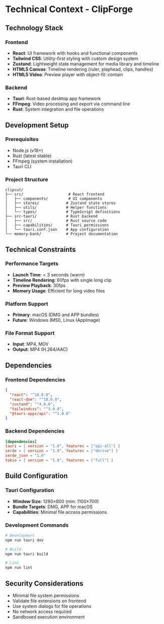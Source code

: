 # Technical Context - ClipForge

## Technology Stack

### Frontend
- **React**: UI framework with hooks and functional components
- **Tailwind CSS**: Utility-first styling with custom design system
- **Zustand**: Lightweight state management for media library and timeline
- **HTML5 Canvas**: Timeline rendering (ruler, playhead, clips, handles)
- **HTML5 Video**: Preview player with object-fit: contain

### Backend
- **Tauri**: Rust-based desktop app framework
- **FFmpeg**: Video processing and export via command line
- **Rust**: System integration and file operations

## Development Setup

### Prerequisites
- Node.js (v18+)
- Rust (latest stable)
- FFmpeg (system installation)
- Tauri CLI

### Project Structure
```
clipcut/
├── src/                    # React frontend
│   ├── components/         # UI components
│   ├── stores/            # Zustand state stores
│   ├── utils/             # Helper functions
│   └── types/             # TypeScript definitions
├── src-tauri/             # Rust backend
│   ├── src/               # Rust source code
│   ├── capabilities/      # Tauri permissions
│   └── tauri.conf.json    # App configuration
└── memory-bank/           # Project documentation
```

## Technical Constraints

### Performance Targets
- **Launch Time**: < 3 seconds (warm)
- **Timeline Rendering**: 60fps with single long clip
- **Preview Playback**: 30fps
- **Memory Usage**: Efficient for long video files

### Platform Support
- **Primary**: macOS (DMG and APP bundles)
- **Future**: Windows (MSI), Linux (AppImage)

### File Format Support
- **Input**: MP4, MOV
- **Output**: MP4 (H.264/AAC)

## Dependencies

### Frontend Dependencies
```json
{
  "react": "^18.0.0",
  "react-dom": "^18.0.0",
  "zustand": "^4.0.0",
  "tailwindcss": "^3.0.0",
  "@tauri-apps/api": "^1.0.0"
}
```

### Backend Dependencies
```toml
[dependencies]
tauri = { version = "1.0", features = ["api-all"] }
serde = { version = "1.0", features = ["derive"] }
serde_json = "1.0"
tokio = { version = "1.0", features = ["full"] }
```

## Build Configuration

### Tauri Configuration
- **Window Size**: 1280×800 (min: 1100×700)
- **Bundle Targets**: DMG, APP for macOS
- **Capabilities**: Minimal file access permissions

### Development Commands
```bash
# Development
npm run tauri dev

# Build
npm run tauri build

# Lint
npm run lint
```

## Security Considerations
- Minimal file system permissions
- Validate file extensions on frontend
- Use system dialogs for file operations
- No network access required
- Sandboxed execution environment
